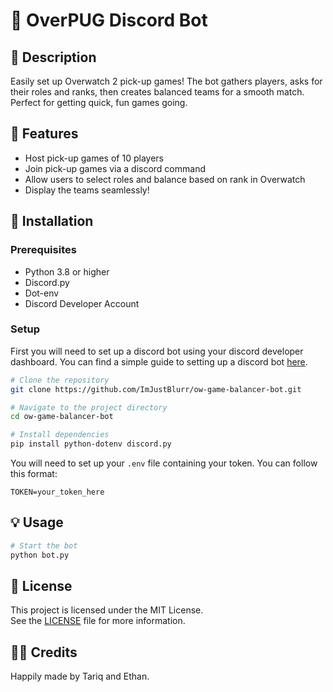 # 📌 OverPUG Discord Bot

## 📝 Description
Easily set up Overwatch 2 pick-up games! The bot gathers players, asks for their roles and ranks, then creates balanced teams for a smooth match. Perfect for getting quick, fun games going.

## 🚀 Features
- Host pick-up games of 10 players
- Join pick-up games via a discord command
- Allow users to select roles and balance based on rank in Overwatch
- Display the teams seamlessly!
## 🔧 Installation

### Prerequisites
- Python 3.8 or higher
- Discord.py
- Dot-env
- Discord Developer Account

### Setup
First you will need to set up a discord bot using your discord developer dashboard. You can find a simple guide to setting up a discord bot [here](https://discord.com/developers/docs/quick-start/getting-started#step-1-creating-an-app).

```bash
# Clone the repository
git clone https://github.com/ImJustBlurr/ow-game-balancer-bot.git

# Navigate to the project directory
cd ow-game-balancer-bot

# Install dependencies
pip install python-dotenv discord.py
```

You will need to set up your `.env` file containing your token. You can follow this format:
```
TOKEN=your_token_here
```
## 💡 Usage
```bash
# Start the bot
python bot.py
```

## 📄 License
This project is licensed under the MIT License.  
See the [LICENSE](LICENSE) file for more information.

## 🙋‍♂️ Credits
Happily made by Tariq and Ethan.
